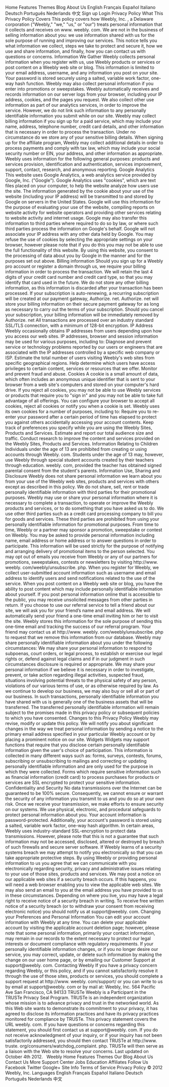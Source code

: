 Home Features Themes Blog About Us English Français Español Italiano Deutsch Português Nederlands 中文 Sign up Login Privacy Policy What This Privacy Policy Covers This policy covers how Weebly, Inc. , a Delaware corporation ("Weebly," "we," "us," or "our") treats personal information that it collects and receives on www. weebly. com. We are not in the business of selling information about you: we use information shared with us for the sole purpose of running and improving our services. This notice tells you what information we collect, steps we take to protect and secure it, how we use and share information, and finally, how you can contact us with questions or concerns. Information We Gather Weebly collects personal information when you register with us, use Weebly products or services or post content on a Weebly web site or blog. This information is limited to your email address, username, and any information you post on your site. Your password is stored securely using a salted, variable work factor, one-way hash function. Weebly may also collect personal information if you enter into promotions or sweepstakes. Weebly automatically receives and records information on our server logs from your browser, including your IP address, cookies, and the pages you request. We also collect other use information as part of our analytics services, in order to improve the service. However, we do not link such information to any personally identifiable information you submit while on our site. Weebly may collect billing information if you sign up for a paid service, which may include your name, address, telephone number, credit card details, and other information that is necessary in order to process the transaction. Under no circumstance do we store any of your sensitive billing details. When signing up for the affiliate program, Weebly may collect additional details in order to process payments and comply with tax law, which may include your social security number or EIN, your address, and other information as appropriate. Weebly uses information for the following general purposes: products and services provision, identification and authentication, services improvement, support, contact, research, and anonymous reporting. Google Analytics This website uses Google Analytics, a web analytics service provided by Google, Inc. ("Google"). Google Analytics uses "cookies", which are text files placed on your computer, to help the website analyze how users use the site. The information generated by the cookie about your use of the website (including your IP address) will be transmitted to and stored by Google on servers in the United States. Google will use this information for the purpose of evaluating your use of the website, compiling reports on website activity for website operators and providing other services relating to website activity and internet usage. Google may also transfer this information to third parties where required to do so by law, or where such third parties process the information on Google's behalf. Google will not associate your IP address with any other data held by Google. You may refuse the use of cookies by selecting the appropriate settings on your browser, however please note that if you do this you may not be able to use the full functionality of this website. By using this website, you consent to the processing of data about you by Google in the manner and for the purposes set out above. Billing information Should you sign up for a Weebly pro account or register a domain through us, we require your billing information in order to process the transaction. We will retain the last 4 digits of your credit card number and credit card type, so that you may identify that card used in the future. We do not store any other billing information, as this information is discarded after your transaction has been processed. If your subscription is auto-renewing, a recurring subscription will be created at our payment gateway, Authorize. net. Authorize. net will store your billing information on their secure payment gateway for as long as necessary to carry out the terms of your subscription. Should you cancel your subscription, your billing information will be immediately removed by Authorize. net All transactions are processed over an industry standard SSL/TLS connection, with a minimum of 128-bit encryption. IP Address Weebly occasionally obtains IP addresses from users depending upon how you access our web sites. IP addresses, browser and session information may be used for various purposes, including to: Diagnose and prevent service or technology problems reported by our users or engineers that are associated with the IP addresses controlled by a specific web company or ISP. Estimate the total number of users visiting Weebly's web sites from specific geographical regions. Help determine which users have access privileges to certain content, services or resources that we offer. Monitor and prevent fraud and abuse. Cookies A cookie is a small amount of data, which often includes an anonymous unique identifier that is sent to your browser from a web site's computers and stored on your computer's hard drive. If you reject all cookies, you may not be able to use Weebly services or products that require you to "sign in" and you may not be able to take full advantage of all offerings. You can configure your browser to accept all cookies, reject all cookies or notify you when a cookie is set. Weebly uses its own cookies for a number of purposes, including to: Require you to re-enter your password after a certain period of time has elapsed to protect you against others accidentally accessing your account contents. Keep track of preferences you specify while you are using the Weebly Sites, Products and Services. Estimate and report our total audience size and traffic. Conduct research to improve the content and services provided on the Weebly Sites, Products and Services. Information Relating to Children Individuals under the age of 13 are prohibited from creating or using accounts through Weebly. com. Students under the age of 13 may, however, use Weebly through special student accounts created by their teachers through education. weebly. com, provided the teacher has obtained signed parental consent from the student's parents. Information Use, Sharing and Disclosure Weebly does not share personal information we learn about you from your use of the Weebly web sites, products and services with others except as described in this policy. We do not share, sell, rent or trade personally identifiable information with third parties for their promotional purposes. Weebly may use or share your personal information where it is necessary to complete a transaction, to operate or improve the Weebly products and services, or to do something that you have asked us to do. We use other third parties such as a credit card processing company to bill you for goods and services. These third parties are prohibited from using your personally identifiable information for promotional purposes. From time to time, Weebly or a partner may sponsor a promotion, sweepstake or contest on Weebly. You may be asked to provide personal information including name, email address or home address or to answer questions in order to participate. This information will be used strictly for the purpose of notifying and arranging delivery of promotional items to the person selected. You may opt out of emails you receive from Weebly or any of our partners for promotions, sweepstakes, contests or newsletters by visiting http://www. weebly. com/weebly/unsubscribe. php. When you register for Weebly, we collect user-submitted account information such as username and email address to identify users and send notifications related to the use of the service. When you post content on a Weebly web site or blog, you have the ability to post content which may include personally identifiable information about yourself. If you post personal information online that is accessible to the public, you may receive unsolicited messages from other parties in return. If you choose to use our referral service to tell a friend about our site, we will ask you for your friend’s name and email address. We will automatically send your friend a one-time email inviting him or her to visit the site. Weebly stores this information for the sole purpose of sending this one-time email and tracking the success of our referral program. Your friend may contact us at http://www. weebly. com/weebly/unsubscribe. php to request that we remove this information from our database. Weebly may share personally identifiable information about you under the following circumstances: We may share your personal information to respond to subpoenas, court orders, or legal process, to establish or exercise our legal rights or, defend against legal claims and if in our judgment in such circumstances disclosure is required or appropriate. We may share your personal information if we believe it is necessary in order to investigate, prevent, or take action regarding illegal activities, suspected fraud, situations involving potential threats to the physical safety of any person, violations of our various terms of use, or as otherwise required by law. As we continue to develop our business, we may also buy or sell all or part of our business. In such transactions, personally identifiable information you have shared with us is generally one of the business assets that will be transferred. The transferred personally identifiable information will remain subject to the promises made in this privacy policy or subsequent policies to which you have consented. Changes to this Privacy Policy Weebly may revise, modify or update this policy. We will notify you about significant changes in the way we treat personal information by sending a notice to the primary email address specified in your particular Weebly account or by placing a prominent notice on our site. Widgets Widgets may support functions that require that you disclose certain personally identifiable information given the user's choice of participation. This information is collected in many different ways such as: forms, surveys, contests, forums, subscribing or unsubscribing to mailings and correcting or updating personally identifiable information and are only used for the purpose in which they were collected. Forms which require sensitive information such as financial information (credit card) to process purchases for products or services are SSL encrypted to protect your sensitive information. Confidentiality and Security No data transmissions over the Internet can be guaranteed to be 100% secure. Consequently, we cannot ensure or warrant the security of any information you transmit to us and you do so at your own risk. Once we receive your transmission, we make efforts to ensure security on our systems. We use physical, electronic, and procedural safeguards to protect personal information about you. Your account information is password-protected. Additionally, your account's password is stored using a salted, variable work factor, one-way hash algorithm. In certain areas, Weebly uses industry-standard SSL-encryption to protect data transmissions. However, please note that this is not a guarantee that such information may not be accessed, disclosed, altered or destroyed by breach of such firewalls and secure server software. If Weebly learns of a security systems breach we may attempt to notify you electronically so that you can take appropriate protective steps. By using Weebly or providing personal information to us you agree that we can communicate with you electronically regarding security, privacy and administrative issues relating to your use of those sites, products and services. We may post a notice on our applicable web sites if a security breach occurs. If this happens, you will need a web browser enabling you to view the applicable web sites. We may also send an email to you at the email address you have provided to us in these circumstances. Depending on where you live, you may have a legal right to receive notice of a security breach in writing. To receive free written notice of a security breach (or to withdraw your consent from receiving electronic notice) you should notify us at support@weebly. com. Changing your Preferences and Personal Information You can edit your account information with Weebly at any time. You can delete your applicable account by visiting the applicable account deletion page; however, please note that some personal information, primarily your contact information, may remain in our records to the extent necessary to protect our legal interests or document compliance with regulatory requirements. If your personally identifiable information changes, or if you no longer desire our service, you may correct, update, or delete such information by making the change on our user home page, or by emailing our Customer Support at support@weebly. com. Contacting Weebly If you have a privacy concern regarding Weebly, or this policy, and if you cannot satisfactorily resolve it through the use of those sites, products or services, you should complete a support request at http://www. weebly. com/support/ or you can write to us by email at support@weebly. com or by mail at: Weebly, Inc. 564 Pacific Ave San Francisco, CA 94133 TRUSTe Weebly is a Participant in the TRUSTe Privacy Seal Program. TRUSTe is an independent organization whose mission is to advance privacy and trust in the networked world. As this Web site wants to demonstrate its commitment to your privacy, it has agreed to disclose its information practices and have its privacy practices monitored for compliance by TRUSTe. This privacy statement covers the URL weebly. com. If you have questions or concerns regarding this statement, you should first contact us at support@weebly. com. If you do not receive acknowledgment of your inquiry, or if your inquiry has not been satisfactorily addressed, you should then contact TRUSTe at http://www. truste. org/consumers/watchdog\_complaint. php. TRUSTe will then serve as a liaison with the Web site to resolve your concerns. Last updated on October 4th 2012.   Weebly Home Features Themes Our Blog About Us Contact Us More Support Center Jobs Education Affiliates Follow Us Facebook Twitter Google+ Site Info Terms of Service Privacy Policy © 2012 Weebly, Inc. Languages English Français Español Italiano Deutsch Português Nederlands 中文